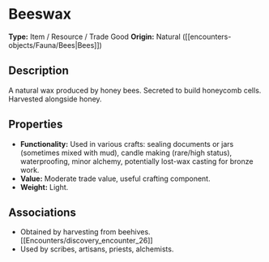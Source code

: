 # Beeswax

**Type:** Item / Resource / Trade Good
**Origin:** Natural ([[encounters-objects/Fauna/Bees|Bees]])

## Description
A natural wax produced by honey bees. Secreted to build honeycomb cells. Harvested alongside honey.

## Properties
*   **Functionality:** Used in various crafts: sealing documents or jars (sometimes mixed with mud), candle making (rare/high status), waterproofing, minor alchemy, potentially lost-wax casting for bronze work.
*   **Value:** Moderate trade value, useful crafting component.
*   **Weight:** Light.

## Associations
*   Obtained by harvesting from beehives. [[Encounters/discovery_encounter_26]]
*   Used by scribes, artisans, priests, alchemists. 
